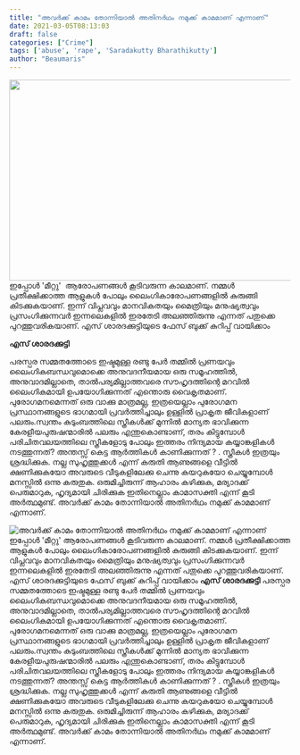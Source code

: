 ```yaml
---
title: "അവര്‍ക്ക് കാമം തോന്നിയാല്‍ അതിനര്‍ഥം നമുക്ക് കാമമാണ്‌ എന്നാണ്"
date: 2021-03-05T08:13:03
draft: false
categories: ["Crime"]
tags: ['abuse', 'rape', 'Saradakutty Bharathikutty']
author: "Beaumaris"
---
```


<a href="https://wordpress-972788-3403151.cloudwaysapps.com/saradakutty-bharathikutty-post-4/300677/bdd-938" rel="attachment wp-att-300678"><img class="alignleft size-full wp-image-300678" src="https://cdn.boolokam.com/articles/2021/03/bdd-50.jpg" alt="" width="739" height="360" /></a>ഇപ്പോൾ 'മീറ്റു'  ആരോപണങ്ങൾ കൂടിവരുന്ന കാലമാണ്. നമ്മൾ പ്രതീക്ഷിക്കാത്ത ആളുകൾ പോലും ലൈംഗികാരോപണങ്ങളിൽ കുരുങ്ങി കിടക്കുകയാണ്. ഇന്ന് വിപ്ലവവും മാനവികതയും മൈത്രിയും മനുഷ്യത്വവും പ്രസംഗിക്കുന്നവർ ഇന്നലെകളിൽ ഇരതേടി അലഞ്ഞിരുന്നു എന്നത് പതുക്കെ പുറത്തുവരികയാണ്. എസ് ശാരദക്കുട്ടിയുടെ ഫേസ് ബുക്ക് കുറിപ്പ് വായിക്കാം

<strong>എസ് ശാരദക്കുട്ടി</strong>

പരസ്പര സമ്മതത്തോടെ ഇഷ്ടമുള്ള രണ്ടു പേർ തമ്മിൽ പ്രണയവും ലൈംഗികബന്ധവുമൊക്കെ അനുവദനീയമായ ഒരു സമൂഹത്തിൽ, അനുവാദമില്ലാതെ, താൽപര്യമില്ലാത്തവരെ സൗഹൃദത്തിന്റെ മറവിൽ ലൈംഗികമായി ഉപയോഗിക്കുന്നത് എന്തൊരു വൈകൃതമാണ്.
പുരോഗമനമെന്നത് ഒരു വാക്കു മാത്രമല്ല, ഇത്രയെല്ലാം പുരോഗമന പ്രസ്ഥാനങ്ങളുടെ ഭാഗമായി പ്രവർത്തിച്ചാലും ഉള്ളിൽ പ്രാകൃത ജീവികളാണ് പലരും.സ്വന്തം കുടുംബത്തിലെ സ്ത്രീകള്‍ക്ക് മുന്നില്‍ മാന്യത ഭാവിക്കുന്ന കേരളീയപുരുഷന്മാരില്‍ പലരും എന്തുകൊണ്ടാണ്, തരം കിട്ടുമ്പോള്‍ പരിചിതവലയത്തിലെ സ്ത്രീകളോടു പോലും ഇത്തരം നിന്ദ്യമായ കയ്യാങ്കളികള്‍ നടത്തുന്നത്? അന്തസ്സ് കെട്ട ആര്‍ത്തികള്‍ കാണിക്കുന്നത് ?
. സ്ത്രീകൾ ഇത്രയും ശ്രദ്ധിക്കുക. നല്ല സുഹൃത്തുക്കള്‍ എന്ന് കരുതി ആണുങ്ങളെ വീട്ടില്‍ ക്ഷണിക്കുകയോ അവരുടെ വീടുകളിലേക്കു ചെന്നു കയറുകയോ ചെയ്യുമ്പോൾ മനസ്സിൽ ഒന്നു കരുതുക. ഒരുമിച്ചിരുന്ന് ആഹാരം കഴിക്കുക, മര്യാദക്ക് പെരുമാറുക, ഹൃദ്യമായി ചിരിക്കുക ഇതിനെല്ലാം കാമാസക്തി എന്ന് കൂടി അര്‍ത്ഥമുണ്ട്. അവര്‍ക്ക് കാമം തോന്നിയാല്‍ അതിനര്‍ഥം നമുക്ക് കാമമാണ്‌ എന്നാണ്.


![അവര്‍ക്ക് കാമം തോന്നിയാല്‍ അതിനര്‍ഥം നമുക്ക് കാമമാണ്‌ എന്നാണ്](https://cdn.boolokam.com/articles/2021/03/bdd-50.jpg)[](https://wordpress-972788-3403151.cloudwaysapps.com/saradakutty-bharathikutty-post-4/300677/bdd-938)ഇപ്പോൾ 'മീറ്റു' ആരോപണങ്ങൾ കൂടിവരുന്ന കാലമാണ്. നമ്മൾ പ്രതീക്ഷിക്കാത്ത ആളുകൾ പോലും ലൈംഗികാരോപണങ്ങളിൽ കുരുങ്ങി കിടക്കുകയാണ്. ഇന്ന് വിപ്ലവവും മാനവികതയും മൈത്രിയും മനുഷ്യത്വവും പ്രസംഗിക്കുന്നവർ ഇന്നലെകളിൽ ഇരതേടി അലഞ്ഞിരുന്നു എന്നത് പതുക്കെ പുറത്തുവരികയാണ്. എസ് ശാരദക്കുട്ടിയുടെ ഫേസ് ബുക്ക് കുറിപ്പ് വായിക്കാം **എസ് ശാരദക്കുട്ടി** പരസ്പര സമ്മതത്തോടെ ഇഷ്ടമുള്ള രണ്ടു പേർ തമ്മിൽ പ്രണയവും ലൈംഗികബന്ധവുമൊക്കെ അനുവദനീയമായ ഒരു സമൂഹത്തിൽ, അനുവാദമില്ലാതെ, താൽപര്യമില്ലാത്തവരെ സൗഹൃദത്തിന്റെ മറവിൽ ലൈംഗികമായി ഉപയോഗിക്കുന്നത് എന്തൊരു വൈകൃതമാണ്. പുരോഗമനമെന്നത് ഒരു വാക്കു മാത്രമല്ല, ഇത്രയെല്ലാം പുരോഗമന പ്രസ്ഥാനങ്ങളുടെ ഭാഗമായി പ്രവർത്തിച്ചാലും ഉള്ളിൽ പ്രാകൃത ജീവികളാണ് പലരും.സ്വന്തം കുടുംബത്തിലെ സ്ത്രീകള്‍ക്ക് മുന്നില്‍ മാന്യത ഭാവിക്കുന്ന കേരളീയപുരുഷന്മാരില്‍ പലരും എന്തുകൊണ്ടാണ്, തരം കിട്ടുമ്പോള്‍ പരിചിതവലയത്തിലെ സ്ത്രീകളോടു പോലും ഇത്തരം നിന്ദ്യമായ കയ്യാങ്കളികള്‍ നടത്തുന്നത്? അന്തസ്സ് കെട്ട ആര്‍ത്തികള്‍ കാണിക്കുന്നത് ? . സ്ത്രീകൾ ഇത്രയും ശ്രദ്ധിക്കുക. നല്ല സുഹൃത്തുക്കള്‍ എന്ന് കരുതി ആണുങ്ങളെ വീട്ടില്‍ ക്ഷണിക്കുകയോ അവരുടെ വീടുകളിലേക്കു ചെന്നു കയറുകയോ ചെയ്യുമ്പോൾ മനസ്സിൽ ഒന്നു കരുതുക. ഒരുമിച്ചിരുന്ന് ആഹാരം കഴിക്കുക, മര്യാദക്ക് പെരുമാറുക, ഹൃദ്യമായി ചിരിക്കുക ഇതിനെല്ലാം കാമാസക്തി എന്ന് കൂടി അര്‍ത്ഥമുണ്ട്. അവര്‍ക്ക് കാമം തോന്നിയാല്‍ അതിനര്‍ഥം നമുക്ക് കാമമാണ്‌ എന്നാണ്.
